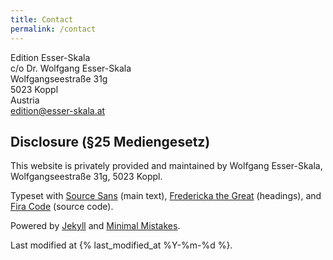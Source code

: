 ```yaml
---
title: Contact
permalink: /contact
---
```


Edition Esser-Skala<br/>
c/o Dr. Wolfgang Esser-Skala<br/>
Wolfgangseestraße 31g<br/>
5023 Koppl<br/>
Austria<br/>
[edition@esser-skala.at](mailto:edition@esser-skala.at)


## Disclosure (§25 Mediengesetz)

This website is privately provided and maintained by Wolfgang Esser-Skala, Wolfgangseestraße 31g, 5023 Koppl.

Typeset with [Source Sans](https://github.com/adobe-fonts/source-sans/) (main text), [Fredericka the Great](https://fonts.google.com/specimen/Fredericka+the+Great) (headings), and [Fira Code](https://github.com/tonsky/FiraCode) (source code).

Powered by [Jekyll](https://jekyllrb.com/) and [Minimal Mistakes](https://mademistakes.com/work/minimal-mistakes-jekyll-theme/).

Last modified at {% last_modified_at %Y-%m-%d %}.
